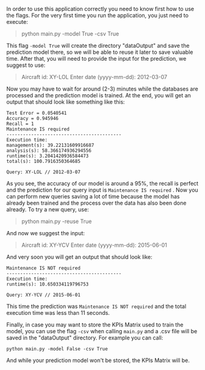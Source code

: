 In order to use this application correctly you need to know first how to use the flags. For the very first time you run the application, you just need to execute:
> python main.py -model True -csv True

This flag `-model True` will create the directory "dataOutput" and save the prediction model there, so we will be able to reuse it later to save valuable time. After that, you will need to provide the input for the prediction, we suggest to use:
>Aircraft id: XY-LOL 
>Enter date (yyyy-mm-dd): 2012-03-07

Now you may have to wait for around (2-3) minutes while the databases are processed and the prediction model is trained. At the end, you will get an output that should look like something like this:
```
Test Error = 0.0540541 
Accuracy = 0.945946 
Recall = 1 
Maintenance IS required
------------------------------------------ 
Execution time: 
management(s): 39.22131609916687 
analysis(s): 58.366174936294556 
runtime(s): 3.2041420936584473 
total(s): 100.7916350364685 

Query: XY-LOL // 2012-03-07
```
As you see, the accuracy of our model is around a 95%, the recall is perfect and the prediction for our query input is `Maintenance IS required` . Now you can perform new queries saving a lot of time because the model has already been trained and the process over the data has also been done already. 
To try a new query, use:
> python main.py -reuse True

And now we suggest the input:
>Aircraft id: XY-YCV 
>Enter date (yyyy-mm-dd): 2015-06-01

And very soon you will get an output that should look like:
```
Maintenance IS NOT required 
------------------------------------------ 
Execution time: 
runtime(s): 10.650334119796753 

Query: XY-YCV // 2015-06-01
```
This time the prediction was `Maintenance IS NOT required` and the total execution time was less than 11 seconds. 

Finally, in case you may want to store the KPIs Matrix used to train the model, you can use the flag `-csv` when calling `main.py` and a .csv file will be saved in the "dataOutput" directory. For example you can call:

```
python main.py -model False -csv True
```
And while your prediction model won't be stored, the KPIs Matrix will be.
